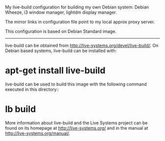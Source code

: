 My live-build configuration for building my own Debian system: Debian Wheeze, i3 window manager, lightdm display manager.

The mirror links in configuration file point to my local approx proxy server.

This configuration is based on Debian Standard image.

--------------------------

live-build can be obtained from <http://live-systems.org/devel/live-build/>.
On Debian based systems, live-build can be installed with:

  # apt-get install live-build

live-build can be used to build this image with the following command executed
in this directory::

  # lb build

More information about live-build and the Live Systems project can be found on
its homepage at <http://live-systems.org/> and in the manual at
<http://live-systems.org/manual/>.
